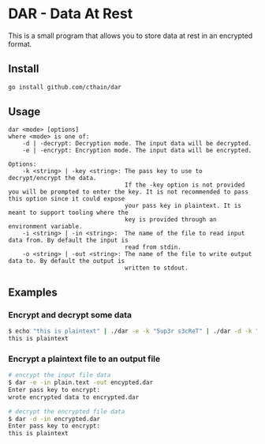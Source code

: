 # DAR - Data At Rest

This is a small program that allows you to store data at rest in an encrypted format.

## Install

```sh
go install github.com/cthain/dar
```

## Usage

```
dar <mode> [options]
where <mode> is one of:
    -d | -decrypt: Decryption mode. The input data will be decrypted.
    -e | -encrypt: Encryption mode. The input data will be encrypted.

Options:
    -k <string> | -key <string>: The pass key to use to decrypt/encrypt the data.
                                 If the -key option is not provided you will be prompted to enter the key. It is not recommended to pass this option since it could expose
                                 your pass key in plaintext. It is meant to support tooling where the
                                 key is provided through an environment variable.
    -i <string> | -in <string>:  The name of the file to read input data from. By default the input is
                                 read from stdin.
    -o <string> | -out <string>: The name of the file to write output data to. By default the output is
                                 written to stdout.
```

## Examples

### Encrypt and decrypt some data

```sh
$ echo "this is plaintext" | ./dar -e -k "5up3r s3cReT" | ./dar -d -k "5up3r s3cReT"
this is plaintext
```

### Encrypt a plaintext file to an output file

```sh
# encrypt the input file data
$ dar -e -in plain.text -out encypted.dar
Enter pass key to encrypt: 
wrote encrypted data to encrypted.dar

# decrypt the encrypted file data
$ dar -d -in encrypted.dar
Enter pass key to encrypt: 
this is plaintext
```
